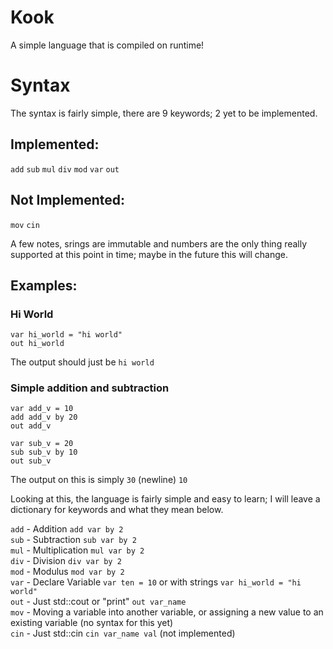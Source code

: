 # Kook
A simple language that is compiled on runtime!
# Syntax
The syntax is fairly simple, there are 9 keywords; 2 yet to be implemented.

## Implemented:
`add`
`sub`
`mul`
`div`
`mod`
`var`
`out`

## Not Implemented:
`mov`
`cin`

A few notes, srings are immutable and numbers are the only thing really supported at this point in time; maybe in the future this will change.

## Examples:

### Hi World
```
var hi_world = "hi world"
out hi_world
```
The output should just be `hi world`

### Simple addition and subtraction
```
var add_v = 10
add add_v by 20
out add_v

var sub_v = 20
sub sub_v by 10
out sub_v
```
The output on this is simply `30` (newline) `10`

Looking at this, the language is fairly simple and easy to learn; I will leave a dictionary for keywords and what they mean below.

`add` - Addition `add var by 2` <br />
`sub` - Subtraction `sub var by 2` <br />
`mul` - Multiplication `mul var by 2` <br />
`div` - Division `div var by 2` <br />
`mod` - Modulus `mod var by 2` <br />
`var` - Declare Variable `var ten = 10` or with strings `var hi_world = "hi world"` <br />
`out` - Just std::cout or "print" `out var_name` <br />
`mov` - Moving a variable into another variable, or assigning a new value to an existing variable (no syntax for this yet) <br />
`cin` - Just std::cin `cin var_name val` (not implemented) <br />
